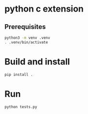 # python c extension

## Prerequisites

```bash
python3 -m venv .venv
. .venv/bin/activate
```

# Build and install

```bash
pip install .
```

# Run

```bash
python tests.py
```
